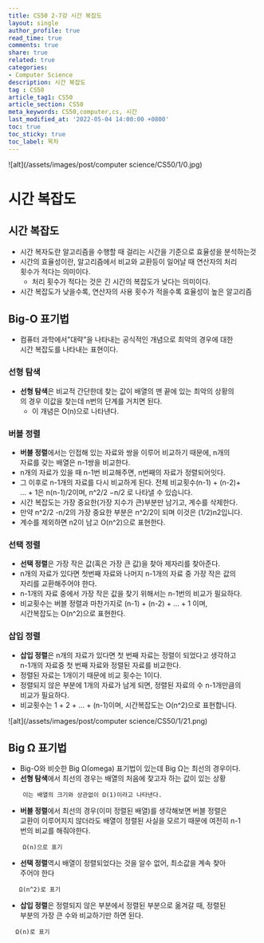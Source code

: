 ```yaml
---
title: CS50 2-7강 시간 복잡도
layout: single
author_profile: true
read_time: true
comments: true
share: true
related: true
categories:
- Computer Science
description: 시간 복잡도
tag : CS50
article_tag1: CS50
article_section: CS50
meta_keywords: CS50,computer,cs, 시간
last_modified_at: '2022-05-04 14:00:00 +0800'
toc: true
toc_sticky: true
toc_label: 목차
---
```


![alt](/assets/images/post/computer science/CS50/1/0.jpg)

시간 복잡도
============

## 시간 복잡도

* 시간 복자도란 알고리즘을 수행할 때 걸리는 시간을 기준으로 효율성을 분석하는것
* 시간의 효율성이란, 알고리즘에서 비교와 교환등이 일어날 때 연산자의 처리   
  횟수가 적다는 의미이다.
    * 처리 횟수가 적다는 것은 긴 시간의 복잡도가 낮다는 의미이다.
* 시간 복잡도가 낮을수록, 연산자의 사용 횟수가 적을수록 효율성이 높은 알고리즘

## Big-O 표기법

* 컴퓨터 과학에서"대략"을 나타내는 공식적인 개념으로 최악의 경우에 대한  
  시간 복잡도를 나타내는 표현이다.

### 선형 탐색

* **선형 탐색**은 비교적 간단한데 찾는 값이 배열의 맨 끝에 있는 최악의 상황의  
  의 경우 이값을 찾는데 n번의 단계를 거치면 된다.
    * 이 개념은 O(n)으로 나타낸다.

### 버블 정렬

* **버블 정렬**에서는 인접해 있는 자료와 쌍을 이루어 비교하기 때문에, n개의  
  자료를 갖는 배열은 n-1쌍을 비교한다.
* n개의 자료가 있을 때 n-1번 비교해주면, n번째의 자료가 정렬되어잇다.
* 그 이후로 n-1개의 자료를 다시 비교하게 된다. 전체 비교횟수(n-1) + (n-2)+   
  … + 1은 n(n-1)/2이며, n^2/2 −n/2 로 나타낼 수 있습니다.
* 시간 복잡도는 가장 중요한(가장 지수가 큰)부분만 남기고, 계수를 삭제한다.
* 만약 n^2/2 -n/2의 가장 중요한 부분은 n^2/2이 되며 이것은 (1/2)n2입니다.
* 계수를 제외하면 n2이 남고 O(n^2)으로 표현한다.

### 선택 정렬

* **선택 정렬**은 가장 작은 값(혹은 가장 큰 값)을 찾아 제자리를 찾아준다.
* n개의 자료가 있다면 첫번째 자료와 나머지 n-1개의 자료 중 가장 작은 값의   
  자리를 교환해주어야 한다.
* n-1개의 자료 중에서 가장 작은 값을 찾기 위해서는 n-1번의 비교가 필요하다.
* 비교횟수는 버블 정렬과 마찬가지로 (n-1) + (n-2) + … + 1 이며,  
  시간복잡도는 O(n^2)으로 표현한다.

### 삽입 정렬

* **삽입 정렬**은 n개의 자료가 있다면 첫 번째 자료는 정렬이 되었다고 생각하고  
  n-1개의 자료중 첫 번째 자료와 정렬된 자료를 비교한다.
* 정렬된 자료는 1개이기 때문에 비교 횟수는 1이다.
* 정렬되지 않은 부분에 1개의 자료가 남게 되면, 정렬된 자료의 수 n-1개만큼의  
  비교가 필요하다.
* 비교횟수는  1 + 2 + … + (n-1)이며, 시간복잡도는 O(n^2)으로 표현합니다.

![alt](/assets/images/post/computer science/CS50/1/21.png)

## Big Ω 표기법

* Big-O와 비슷한 Big Ω(omega) 표기법이 있는데 Big Ω는 최선의 경우이다.
* **선형 탐색**에서 최선의 경우는 배열의 처음에 찾고자 하는 값이 있는 상황

```
    이는 배열의 크기와 상관없이 Ω(1)이라고 나타낸다.
```

* **버블 정렬**에서 최선의 경우(이미 정렬된 배열)를 생각해보면 버블 정렬은  
  교환이 이루어지지 않더라도 배열이 정렬된 사실을 모르기 때문에 여전히 n-1   
  번의 비교를 해줘야한다.

```
    Ω(n)으로 표기
```

* **선택 정렬**역시 배열이 정렬되었다는 것을 알수 없어, 최소값을 계속 찾아  
  주어야 한다

```  
   Ω(n^2)로 표기
```

* **삽입 정렬**은 정렬되지 않은 부분에서 정렬된 부분으로 옮겨갈 때, 정렬된  
  부분의 가장 큰 수와 비교하기만 하면 된다.

```
  Ω(n)로 표기
```




